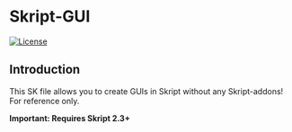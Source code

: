 # Skript-GUI
[![License](https://img.shields.io/badge/license-GPLv3-blue?style=for-the-badge)](https://www.gnu.org/licenses/gpl-3.0.html)

## Introduction
This SK file allows you to create GUIs in Skript without any Skript-addons!<br>
For reference only.<br>

<b>Important: Requires Skript 2.3+</b><br>